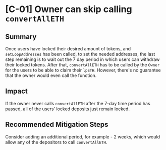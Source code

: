 # [C-01] Owner can skip calling `convertAllETH`

## Summary

Once users have locked their desired amount of tokens, and `setLoopAddresses` has been called, to set the needed addresses, the last step remaining is to wait out the 7 day period in which users can withdraw their locked tokens. After that, `convertAllETH` has to be called by the `Owner` for the users to be able to claim their `lpETH`. However, there's no guarantee that the owner would even call the function.

## Impact

If the owner never calls `convertAllETH` after the 7-day time period has passed, all of the users' locked deposits just remain locked.

## Recommended Mitigation Steps

Consider adding an additional period, for example - 2 weeks, which would allow any of the depositors to call `convertAllETH`.